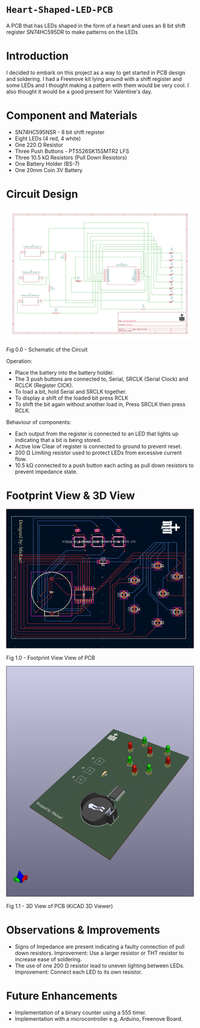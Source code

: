 # `Heart-Shaped-LED-PCB`
A PCB that has LEDs shaped in the form of a heart and uses an 8 bit shift register SN74HC595DR to make patterns on the LEDs

# Introduction
I decided to embark on this project as a way to get started in PCB design and soldering. I had a Freenove kit lying around with a shift register and some LEDs and I thought making a pattern with them would be very cool. I also thought it would be a good present for Valentine's day.

# Component and Materials
- SN74HC595NSR - 8 bit shift register
- Eight LEDs (4 red, 4 white)
- One 220 Ω Resistor
- Three Push Buttons - PTS526SK15SMTR2 LFS
- Three 10.5 kΩ Resistors (Pull Down Resistors)
- One Battery Holder (BS-7)
- One 20mm Coin 3V Battery

# Circuit Design
![alt text](https://github.com/h0nt3d/Heart-Shaped-LED-PCB/blob/main/images/schematic-1.png?raw=true)

Fig 0.0 - Schematic of the Circuit

Operation:
- Place the battery into the battery holder.
- The 3 push buttons are connected to, Serial, SRCLK (Serial Clock) and RCLCK (Register ClCK).
- To load a bit, hold Serial and SRCLK together.
- To display a shift of the loaded bit press RCLK
- To shift the bit again without another load in, Press SRCLK then press RCLK.

Behaviour of components:
- Each output from the register is connected to an LED that lights up indicating that a bit is being stored.
- Active low Clear of register is connected to ground to prevent reset.
- 200 Ω Limiting resistor used to protect LEDs from excessive current flow.
- 10.5 kΩ connected to a push button each acting as pull down resistors to prevent impedance state.

# Footprint View & 3D View
![alt text](https://github.com/h0nt3d/Heart-Shaped-LED-PCB/blob/main/images/footprintEditor.png?raw=true)

Fig 1.0 - Footprint View View of PCB

![alt text](https://github.com/h0nt3d/Heart-Shaped-LED-PCB/blob/main/images/3D.png?raw=true)

Fig 1.1 - 3D View of PCB (KiCAD 3D Viewer)


# Observations & Improvements
- Signs of Impedance are present indicating a faulty connection of pull down resistors.
Improvement: Use a larger resistor or THT resistor to increase ease of soldering.
- The use of one 200 Ω resistor lead to uneven lighting between LEDs. Improvement: Connect each LED to its own resistor.

# Future Enhancements
- Implementation of a binary counter using a 555 timer.
- Implementation with a microcontroller e.g. Arduino, Freenove Board.
